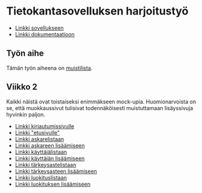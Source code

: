 # Tietokantasovelluksen harjoitustyö

* [Linkki sovellukseen](https://melker.users.cs.helsinki.fi/uni-tsoha/)
* [Linkki dokumentaatioon](https://github.com/meklu/uni-tsoha/blob/master/doc/dokumentaatio.pdf)

## Työn aihe

Tämän työn aiheena on [muistilista](http://advancedkittenry.github.io/suunnittelu_ja_tyoymparisto/aiheet/Muistilista.html).

## Viikko 2

Kaikki näistä ovat toistaiseksi enimmäkseen mock-upia. Huomionarvoista on
se, että muokkaussivut tulisivat todennäköisesti muistuttamaan lisäyssivuja
hyvinkin paljon.

* [Linkki kirjautumissivulle](https://melker.users.cs.helsinki.fi/uni-tsoha/login)
* [Linkki "etusivulle"](https://melker.users.cs.helsinki.fi/uni-tsoha/dash)
* [Linkki askarelistaan](https://melker.users.cs.helsinki.fi/uni-tsoha/tasks)
* [Linkki askareen lisäämiseen](https://melker.users.cs.helsinki.fi/uni-tsoha/tasks)
* [Linkki käyttäjälistaan](https://melker.users.cs.helsinki.fi/uni-tsoha/users)
* [Linkki käyttäjän lisäämiseen](https://melker.users.cs.helsinki.fi/uni-tsoha/users/add)
* [Linkki tärkeysastelistaan](https://melker.users.cs.helsinki.fi/uni-tsoha/priorities)
* [Linkki tärkeysasteen lisäämiseen](https://melker.users.cs.helsinki.fi/uni-tsoha/priorities/add)
* [Linkki luokituslistaan](https://melker.users.cs.helsinki.fi/uni-tsoha/categories)
* [Linkki luokituksen lisäämiseen](https://melker.users.cs.helsinki.fi/uni-tsoha/categories/add)
